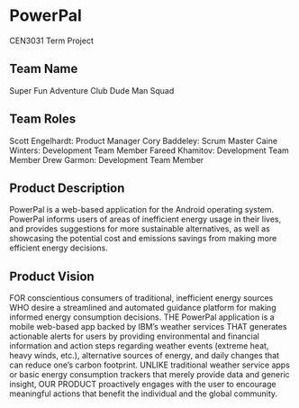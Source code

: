 # PowerPal
CEN3031 Term Project

## Team Name 
Super Fun Adventure Club Dude Man Squad

## Team Roles
Scott Engelhardt: Product Manager
Cory Baddeley: Scrum Master
Caine Winters: Development Team Member
Fareed Khamitov: Development Team Member
Drew Garmon: Development Team Member 

## Product Description
PowerPal is a web-based application for the Android operating system. PowerPal informs users of areas of inefficient energy usage in their lives, and provides suggestions for more sustainable alternatives, as well as showcasing the potential cost and emissions savings from making more efficient energy decisions.

## Product Vision
FOR conscientious consumers of traditional, inefficient energy sources WHO desire a streamlined and automated guidance platform for making informed energy consumption decisions. THE PowerPal application is a mobile web-based app backed by IBM’s weather services THAT generates actionable alerts for users by providing environmental and financial information and action steps regarding weather events (extreme heat, heavy winds, etc.), alternative sources of energy, and daily changes that can reduce one’s carbon footprint. UNLIKE traditional weather service apps or basic energy consumption trackers that merely provide data and generic insight, OUR PRODUCT proactively engages with the user to encourage meaningful actions that benefit the individual and the global community.
